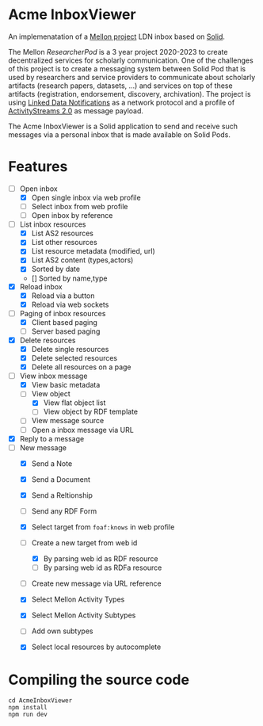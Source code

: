 # Acme InboxViewer

An implemenatation of a [Mellon project](https://knows.idlab.ugent.be/projects/mellon/) LDN inbox
based on [Solid](https://solidproject.org).

The Mellon _ResearcherPod_ is a 3 year project 2020-2023 to create decentralized services for
scholarly communication. One of the challenges of this project is to create a messaging system
between Solid Pod that is used by researchers and service providers to communicate about 
scholarly artifacts (research papers, datasets, ...) and services on top of these artifacts 
(registration, endorsement, discovery, archivation). The project is using 
[Linked Data Notifications](https://www.w3.org/TR/ldn/) as a network protocol and a profile
of [ActivityStreams 2.0](https://mellonscholarlycommunication.github.io/spec-notifications/) as
message payload.

The Acme InboxViewer is a Solid application to send and receive such messages via a personal
inbox that is made available on Solid Pods.

# Features

- [ ] Open inbox
    - [x] Open single inbox via web profile
    - [ ] Select inbox from web profile
    - [ ] Open inbox by reference
- [ ] List inbox resources
    - [x] List AS2 resources
    - [x] List other resources
    - [x] List resource metadata (modified, url)
    - [x] List AS2 content (types,actors)
    - [x] Sorted by date
    - [] Sorted by name,type
- [x] Reload inbox
    - [x] Reload via a button
    - [x] Reload via web sockets
- [ ] Paging of inbox resources
    - [x] Client based paging
    - [ ] Server based paging
- [x] Delete resources
    - [x] Delete single resources
    - [x] Delete selected resources
    - [x] Delete all resources on a page
- [ ] View inbox message
    - [x] View basic metadata
    - [ ] View object
        - [x] View flat object list
        - [ ] View object by RDF template
    - [ ] View message source
    - [ ] Open a inbox message via URL
- [x] Reply to a message
- [ ] New message
    - [x] Send a Note
    - [x] Send a Document
    - [x] Send a Reltionship
    - [ ] Send any RDF Form
    - [x] Select target from `foaf:knows` in web profile
    - [ ] Create a new target from web id
        - [x] By parsing web id as RDF resource
        - [ ] By parsing web id as RDFa resource
    - [ ] Create new message via URL reference
    - [x] Select Mellon Activity Types
    - [x] Select Mellon Activity Subtypes
    - [ ] Add own subtypes
    - [x] Select local resources by autocomplete


# Compiling the source code

```
cd AcmeInboxViewer
npm install
npm run dev
```
